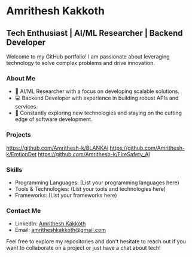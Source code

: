 # Amrithesh Kakkoth

## Tech Enthusiast | AI/ML Researcher | Backend Developer

Welcome to my GitHub portfolio! I am passionate about leveraging technology to solve complex problems and drive innovation.

### About Me
- 🤖 AI/ML Researcher with a focus on developing scalable solutions.
- 💻 Backend Developer with experience in building robust APIs and services.
- 🚀 Constantly exploring new technologies and staying on the cutting edge of software development.

### Projects
https://github.com/Amrithesh-k/BLANKAi
https://github.com/Amrithesh-k/EmtionDet
https://github.com/Amrithesh-k/FireSafety_AI

### Skills
- Programming Languages: (List your programming languages here)
- Tools & Technologies: (List your tools and technologies here)
- Frameworks: (List your frameworks here)

### Contact Me
- LinkedIn: [Amrithesh Kakkoth](https://www.linkedin.com/in/amrithesh-kakkoth-6b633b255/)
- Email: [amritheshkakkoth@gmail.com](mailto:=amritheshkakkoth@gmail.com)

Feel free to explore my repositories and don't hesitate to reach out if you want to collaborate on a project or just have a chat about tech!
